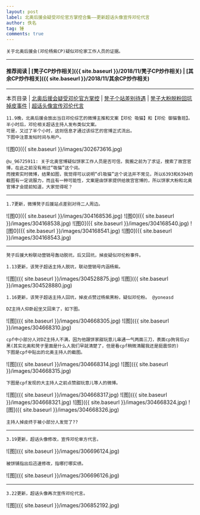 ```yaml
---
layout: post
label: 北奥后援会疑受邓伦官方掌控合集——更新超话头像宣传邓伦代言
author: 佚名
tag: 锤
comments: true
---
```


    关于北奥后援会(邓伦杨紫CP)疑似邓伦家工作人员的证据。
    
---

#### 推荐阅读 | [凳子CP炒作相关]({{ site.baseurl }}/2018/11/凳子CP炒作相关) | [其余CP炒作相关]({{ site.baseurl }}/2018/11/其余CP炒作相关) 

---
本页目录 \| [北奥后援会疑受邓伦官方掌控](#dxjja) \| [凳子个站差别待遇](#dxjjb)  \| [凳子大粉脱粉回坑掉皮事件](#dxjjc) \| [超话头像宣传邓伦代言](#dxjjd)


<a class="anchor" name="dxjja"></a>

    11.9晚，北奥后援会放出当日邓伦综艺的微博主推和文案【邓伦 吸猫】和【邓伦 御猫鲁班】。半小时后，邓伦相关超话主持人发布类似文案。
    可是，又过了半个小时，这则信息才通过该综艺的官博正式流出。
    下图中注意发帖时间与用户。

![图0]({{ site.baseurl }}/images/302673616.jpg)
    
    @u_96725911: 关于北奥官博疑似饼家工作人员是否可信，我搬之前为了求证，搜索了故宫官博，在此之前没有用过“吸猫”这个词。
    而搜索实时微博，结果如图，我觉得可以说明“dl吸猫”这个说法并不常见，所以6393和6394的截图有一定说服力，而且有一种可能性，文案是由饼家提供给故宫官博的，所以饼家大粉和北奥官博才会提前知道，大家觉得呢？
    
    
---

<a class="anchor" name="dxjjb"></a>


    1.7更新，微博凳子后援站点差别对待二人周边。
    
![图0]({{ site.baseurl }}/images/304168536.jpg)
![图0]({{ site.baseurl }}/images/304168538.jpg)
![图0]({{ site.baseurl }}/images/304168540.jpg)
![图0]({{ site.baseurl }}/images/304168541.jpg)
![图0]({{ site.baseurl }}/images/304168543.jpg)

---

<a class="anchor" name="dxjjc"></a>

    凳子后援大粉联动营销号轰动脱坑，后又回坑，掉皮疑似邓伦粉事件。

    1.13更新，该凳子超话主持人脱坑，联动营销号内涵杨紫。

![图]({{ site.baseurl }}/images/304528875.jpg)
![图]({{ site.baseurl }}/images/304528880.jpg)


    1.16更新，该凳子超话主持人回坑，掉皮点赞过杨紫黑粉，疑似邓伦粉。 @yoneasd
    
    DZ主持人仰卧起坐又回来了，如下图。
    
![图]({{ site.baseurl }}/images/304668305.jpg)
![图]({{ site.baseurl }}/images/304668310.jpg)

    cpf中小部分人对DZ主持人不满，因为他跟饼家甜玩意儿串通一气两面三刀，表面cp狗背后yz黑(其实北奥和凳子里面是什么人我们早就清楚了，但是看cpf稍微清醒我还是挺震惊的)
    下图是cpf中贴出的北奥主持人的截图。

![图]({{ site.baseurl }}/images/304668314.jpg)
![图]({{ site.baseurl }}/images/304668315.jpg)

    下图是cpf发现的大主持人之前点赞甜玩意儿等人的微博。

![图]({{ site.baseurl }}/images/304668317.jpg)
![图]({{ site.baseurl }}/images/304668321.jpg)
![图]({{ site.baseurl }}/images/304668324.jpg)
![图]({{ site.baseurl }}/images/304668326.jpg)

    主持人掉皮终于被小部分人发觉了??

---

<a class="anchor" name="dxjjd"></a>

    3.19更新，超话头像修改，宣传邓伦单方代言。
    
![图]({{ site.baseurl }}/images/306696124.jpg)

    被饼铺指出后迅速修改，指哪打哪实绩。
    
![图]({{ site.baseurl }}/images/306696126.jpg)

---

    3.22更新，超话头像再次宣传邓伦代言。
    
![图]({{ site.baseurl }}/images/306852192.jpg)